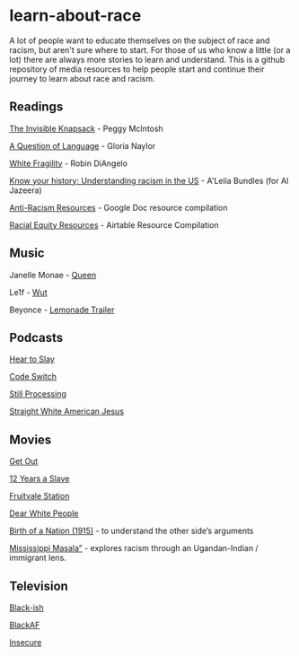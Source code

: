 # learn-about-race
A lot of people want to educate themselves on the subject of race and racism, but aren't sure where to start. For those of us who know a little (or a lot) there are always more stories to learn and understand. This is a github repository of media resources to help people start and continue their journey to learn about race and racism.

## Readings
[The Invisible Knapsack](https://www.racialequitytools.org/resourcefiles/mcintosh.pdf) - Peggy McIntosh

[A Question of Language](https://www.csun.edu/~hcpas003/language.html) - Gloria Naylor

[White Fragility](https://www.amazon.com/dp/B07K356517) -  Robin DiAngelo

[Know your history: Understanding racism in the US](https://www.aljazeera.com/indepth/features/2015/08/race-history-ferguson-150814082921736.html) - A'Lelia Bundles (for Al Jazeera)

[Anti-Racism Resources](https://docs.google.com/document/d/1BRlF2_zhNe86SGgHa6-VlBO-QgirITwCTugSfKie5Fs/preview?fbclid=IwAR0X36q6QE1F1zkwOV3il0nCv2ygn2hh6LZGtlAa8CAAyZxqBubk6GuLXEM&pru=AAABcoFTKTY*-iVyQIoFqUCDTVBTUB60Zg) - Google Doc resource compilation

[Racial Equity Resources](https://airtable.com/shr4E7n2GLi9qYp3I/tbl2cvGXcgx6LXtAP) - Airtable Resource Compilation


## Music
Janelle Monae - [Queen](https://www.youtube.com/watch?v=tEddixS-UoU)

Le1f - [Wut](https://www.youtube.com/watch?v=Nrnq4SZ0luc)

Beyonce - [Lemonade Trailer](https://www.youtube.com/watch?time_continue=2&v=BB5zLq1zcdo&feature=emb_title)

## Podcasts
[Hear to Slay](https://www.heartoslay.com/)

[Code Switch](https://www.npr.org/podcasts/510312/codeswitch)

[Still Processing](https://www.nytimes.com/column/still-processing-podcast)

[Straight White American Jesus](https://www.religiousstudiesproject.com/podcast/straight-white-american-jesus-the-podcast/)

## Movies
[Get Out](https://en.wikipedia.org/wiki/Get_Out)

[12 Years a Slave](https://en.wikipedia.org/wiki/12_Years_a_Slave_(film))

[Fruitvale Station](https://en.wikipedia.org/wiki/Fruitvale_Station)

[Dear White People](https://en.wikipedia.org/wiki/Dear_White_People)

[Birth of a Nation (1915)](https://en.wikipedia.org/wiki/The_Birth_of_a_Nation) - to understand the other side’s arguments

[Mississippi Masala”](https://en.wikipedia.org/wiki/Mississippi_Masala) - explores racism through an Ugandan-Indian / immigrant lens. 

## Television
[Black-ish](https://en.wikipedia.org/wiki/Black-ish)

[BlackAF](https://www.netflix.com/title/81056700)

[Insecure](https://en.wikipedia.org/wiki/Insecure_(TV_series))
